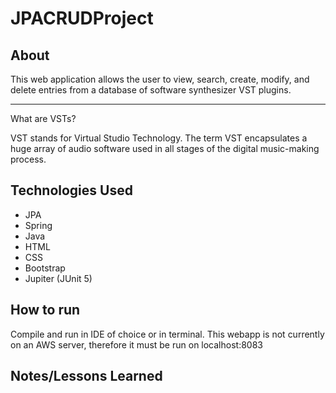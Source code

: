 # JPACRUDProject

## About
This web application allows the user to view, search, create, modify, and delete entries from a database of software synthesizer VST plugins.

----------------------------

What are VSTs?

VST stands for Virtual Studio Technology. The term VST encapsulates a huge array of audio software used in all stages of the digital music-making process.



## Technologies Used
* JPA
* Spring
* Java
* HTML
* CSS
* Bootstrap
* Jupiter (JUnit 5)

## How to run
Compile and run in IDE of choice or in terminal. This webapp is not currently on an AWS server, therefore it must be run on localhost:8083

## Notes/Lessons Learned
